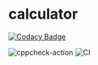 # calculator

[![Codacy Badge](https://api.codacy.com/project/badge/Grade/512a4d6d6bc44392ac6c43870bcd7cf6)](https://app.codacy.com/manual/stepin104926/calculator?utm_source=github.com&utm_medium=referral&utm_content=stepin104926/calculator&utm_campaign=Badge_Grade_Dashboard)

![cppcheck-action](https://github.com/stepin104926/calculator/workflows/cppcheck-action/badge.svg)
![CI](https://github.com/stepin104926/calculator/workflows/CI/badge.svg)
